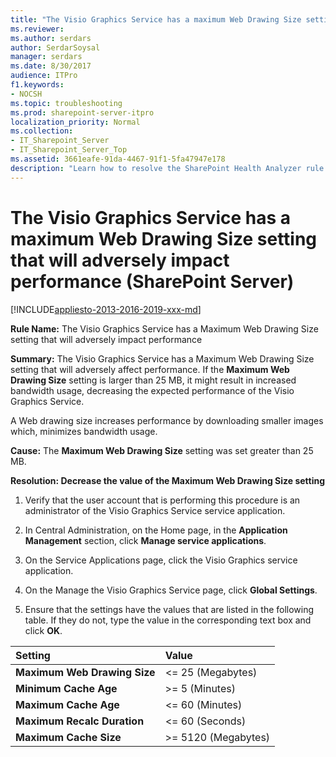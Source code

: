 ```yaml
---
title: "The Visio Graphics Service has a maximum Web Drawing Size setting that will adversely impact performance (SharePoint Server)"
ms.reviewer: 
ms.author: serdars
author: SerdarSoysal
manager: serdars
ms.date: 8/30/2017
audience: ITPro
f1.keywords:
- NOCSH
ms.topic: troubleshooting
ms.prod: sharepoint-server-itpro
localization_priority: Normal
ms.collection:
- IT_Sharepoint_Server
- IT_Sharepoint_Server_Top
ms.assetid: 3661eafe-91da-4467-91f1-5fa47947e178
description: "Learn how to resolve the SharePoint Health Analyzer rule: The Visio Graphics Service has a Maximum Web Drawing Size setting that will adversely impact performance, for SharePoint Server."
---
```


# The Visio Graphics Service has a maximum Web Drawing Size setting that will adversely impact performance (SharePoint Server)

[!INCLUDE[appliesto-2013-2016-2019-xxx-md](../includes/appliesto-2013-2016-2019-xxx-md.md)] 
  
 **Rule Name:** The Visio Graphics Service has a Maximum Web Drawing Size setting that will adversely impact performance 
  
 **Summary:** The Visio Graphics Service has a Maximum Web Drawing Size setting that will adversely affect performance. If the **Maximum Web Drawing Size** setting is larger than 25 MB, it might result in increased bandwidth usage, decreasing the expected performance of the Visio Graphics Service. 
  
A Web drawing size increases performance by downloading smaller images which, minimizes bandwidth usage.
  
 **Cause:** The **Maximum Web Drawing Size** setting was set greater than 25 MB. 
  
 **Resolution: Decrease the value of the Maximum Web Drawing Size setting**
  
1. Verify that the user account that is performing this procedure is an administrator of the Visio Graphics Service service application. 
    
2. In Central Administration, on the Home page, in the **Application Management** section, click **Manage service applications**.
    
3. On the Service Applications page, click the Visio Graphics service application.
    
4. On the Manage the Visio Graphics Service page, click **Global Settings**.
    
5. Ensure that the settings have the values that are listed in the following table. If they do not, type the value in the corresponding text box and click **OK**.
    
|**Setting**|**Value**|
|:-----|:-----|
|**Maximum Web Drawing Size** <br/> |\<= 25 (Megabytes)  <br/> |
|**Minimum Cache Age** <br/> |\>= 5 (Minutes)  <br/> |
|**Maximum Cache Age** <br/> |\<= 60 (Minutes)  <br/> |
|**Maximum Recalc Duration** <br/> |\<= 60 (Seconds)  <br/> |
|**Maximum Cache Size** <br/> |\>= 5120 (Megabytes)  <br/> |
   
    

